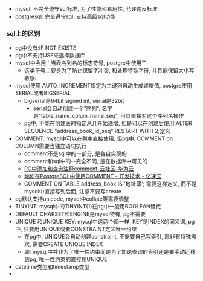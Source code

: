 - mysql: 不完全遵守sql标准, 为了性能和易用性, 允许违反标准
- postgresql: 完全遵守sql, 支持高级sql功能

### sql上的区别
- pg中没有:IF NOT EXISTS
- pg中不支持USE来选择数据库
- mysql中会用 \` 当表名列名的标志符号,  postgre中使用""
	- 这类符号主要是为了防止保留字冲突, 和处理特殊字符, 并且能保留大小写敏感.
- mysql使用 AUTO_INCREMENT指定为主键列自动生成递增值, postgre使用SERIAL或者BIGSERIAL
	- bigserial是64bit signed int, serial是32bit
		- serial会自动创建一个"序列", 名字是"table_name_colum_name_seq", 可以直接对这个序列名操作
	- pg中, 不能在创建表时指定从几开始递增, 但是可以在创建后使用:ALTER SEQUENCE "address_book_id_seq" RESTART WITH 2;定义
- COMMENT: mysql中可以在列中直接使用, 但pg中, COMMENT on COLUMN需要当独立语句执行
	- comment不是sql中的一部分, 是各自实现的
	- comment和sql中的--完全不同, 是在数据库中可见的
	- [PG中添加和查询注释comment-云社区-华为云](https://bbs.huaweicloud.com/blogs/348803)
	- [如何在PostgreSQL中使用COMMENT - 开发技术 - 亿速云](https://www.yisu.com/jc/372034.html)
	- COMMENT ON TABLE address_book IS '地址簿'; 需要这样定义, 而不是mysql中直接写列后面, 注意不要写create
- pg默认支持unicode, mysql中collate等需要调整
- TINYINT: mysql中的TINYINT(1)在pg中一般用BOOLEAN替代
- DEFAULT CHARSET和ENGINE是mysql特有, pg不需要
- UNIQUE 和UNIQUE KEY: mysql中这两个都一样, KEY是INDEX的同义词, pg中, 只要用UNIQUE或者CONSTRAINT定义唯一约束
	- 在pg中, UNIQUE会自动创建constraint, 不需要自己写索引, 除非有特殊需求, 需要CREATE UNIQUE INDEX
	- 即: mysql中并非为了唯一性约束而是为了加速查询的索引还是要手动迁移到pg, 唯一性约束的直接用UNIQUE
- datetime类型和timestamp类型
- 